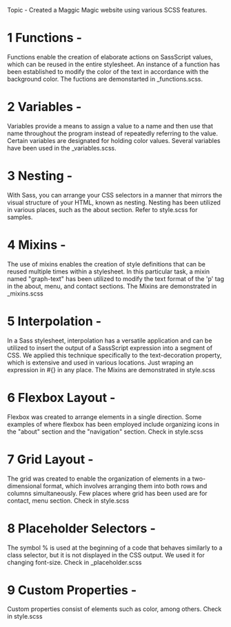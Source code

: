 Topic - Created a Maggic Magic website using various SCSS features.

# 1 Functions -  
Functions enable the creation of elaborate actions on SassScript values, which can be reused in the entire stylesheet. An instance of a function has been established to modify the color of the text in accordance with the background color.
The fuctions are demonstarted in _functions.scss.

# 2 Variables - 
Variables provide a means to assign a value to a name and then use that name throughout the program instead of repeatedly referring to the value. Certain variables are designated for holding color values.
Several variables have been used in the _variables.scss.

# 3 Nesting -
With Sass, you can arrange your CSS selectors in a manner that mirrors the visual structure of your HTML, known as nesting. Nesting has been utilized in various places, such as the about section.
Refer to style.scss for samples.

# 4 Mixins -
The use of mixins enables the creation of style definitions that can be reused multiple times within a stylesheet. In this particular task, a mixin named "graph-text" has been utilized to modify the text format of the 'p' tag in the about, menu, and contact sections.
The Mixins are demonstrated in _mixins.scss

# 5 Interpolation -
In a Sass stylesheet, interpolation has a versatile application and can be utilized to insert the output of a SassScript expression into a segment of CSS. We applied this technique specifically to the text-decoration property, which is extensive and used in various locations.
Just wraping an expression in #{} in any place.
The Mixins are demonstrated in style.scss

# 6 Flexbox Layout -
Flexbox was created to arrange elements in a single direction. Some examples of where flexbox has been employed include organizing icons in the "about" section and the "navigation" section.
Check in style.scss

# 7 Grid Layout -
The grid was created to enable the organization of elements in a two-dimensional format, which involves arranging them into both rows and columns simultaneously.
Few places where grid has been used are for contact, menu section.
Check in style.scss

# 8 Placeholder Selectors - 
The symbol % is used at the beginning of a code that behaves similarly to a class selector, but it is not displayed in the CSS output.
We used it for changing font-size.
Check in _placeholder.scss

# 9 Custom Properties -
Custom properties consist of elements such as color, among others.
Check in style.scss